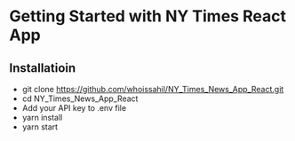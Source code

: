 # Getting Started with NY Times React App

## Installatioin

* git clone https://github.com/whoissahil/NY_Times_News_App_React.git
* cd NY_Times_News_App_React
* Add your API key to .env file
* yarn install
* yarn start
